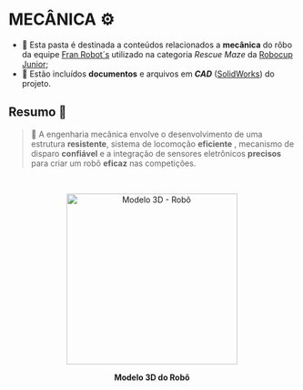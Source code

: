 # MECÂNICA ⚙️
- 🔧 Esta pasta é destinada a conteúdos relacionados a **mecânica** do rôbo da equipe [Fran Robot´s](https://github.com/franrobots) utilizado na categoria *Rescue Maze* da [Robocup Junior](https://www.robocup.org/);
- 📰 Estão incluídos **documentos** e arquivos em ***CAD*** ([SolidWorks](https://www.solidworks.com/)) do projeto.

## Resumo 📝
> 🧰 A engenharia mecânica envolve o desenvolvimento de uma estrutura **resistente**, sistema de locomoção **eficiente** , mecanismo de disparo **confiável** e a integração de sensores eletrônicos **precisos** para criar um robô **eficaz** nas competições.

<br>
<p align="center">
<img width="300" alt="Modelo 3D - Robô" src="https://github.com/franrobots/Rescue-Maze-Fran-Robot-s/assets/96209646/c2acccb5-8b6a-493b-8f9d-11f5465f7856" /p>
<p align="center">  <strong> Modelo 3D do Robô </strong> </p>
